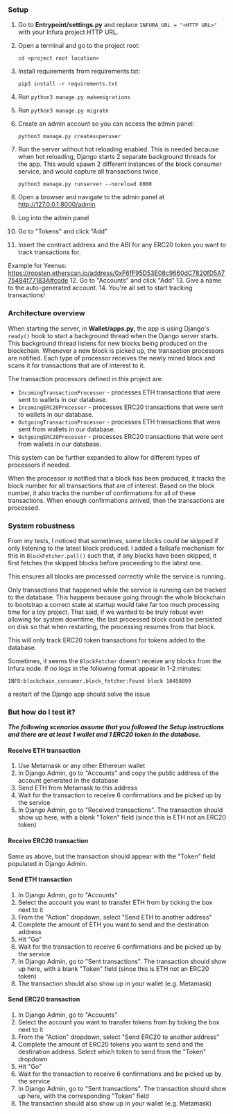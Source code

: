 ### Setup
1. Go to **Entrypoint/settings.py** and replace `INFURA_URL = "<HTTP URL>"` with your Infura project HTTP URL.
2. Open a terminal and go to the project root:
   
    `cd <project root location>`
3. Install requirements from requirements.txt:
   
    `pip3 install -r requirements.txt`
4. Run `python3 manage.py makemigrations`
5. Run `python3 manage.py migrate`
6. Create an admin account so you can access the admin panel:
   
   `python3 manage.py createsuperuser`
7. Run the server without hot reloading enabled.
   This is needed because when hot reloading, Django
   starts 2 separate background threads for the app.
   This would spawn 2 different instances of the block consumer service,
   and would capture all transactions twice.
   
    `python3 manage.py runserver --noreload 8000`
8. Open a browser and navigate to the admin panel at http://127.0.0.1:8000/admin
9. Log into the admin panel
10. Go to "Tokens" and click "Add"
11. Insert the contract address and the ABI for any ERC20 token you want to track transactions for.
    
   Example for Yeenus: https://ropsten.etherscan.io/address/0xF6fF95D53E08c9660dC7820fD5A775484f77183A#code
12. Go to "Accounts" and click "Add"
13. Give a name to the auto-generated account.
14. You're all set to start tracking transactions!

### Architecture overview
When starting the server, in **Wallet/apps.py**, the app is using Django's `ready()` hook to 
start a background thread when the Django server starts. This background thread listens for 
new blocks being produced on the blockchain. Whenever a new block is picked up, the transaction
processors are notified. Each type of processor receives the newly mined block and scans it
for transactions that are of interest to it.

The transaction processors defined in this project are:
- `IncomingTransactionProcessor` - processes ETH transactions that were sent to wallets in our database.
- `IncomingERC20Processor` - processes ERC20 transactions that were sent to wallets in our database.
- `OutgoingTransactionProcessor` - processes ETH transactions that were sent from wallets in our database.
- `OutgoingERC20Processor` - processes ERC20 transactions that were sent from wallets in our database.

This system can be further expanded to allow for different types of processors if needed.

When the processor is notified that a block has been produced, it tracks the block number
for all transactions that are of interest. Based on the block number, it also tracks the number of
confirmations for all of these transactions. When enough confirmations arrived, then the transactions are processed.

### System robustness
From my tests, I noticed that sometimes, some blocks could be skipped if only listening to the
latest block produced. I added a failsafe mechanism for this in `BlockFetcher.poll()` such that,
if any blocks have been skipped, it first fetches the skipped blocks before proceeding to the latest one.

This ensures all blocks are processed correctly while the service is running.

Only transactions that happened while the service is running can be tracked to the database.
This happens because going through the whole blockchain to bootstrap a correct state at startup
would take far too much processing time for a toy project. That said, if we wanted to be truly robust
even allowing for system downtime, the last processed block could be persisted on disk so that when restarting,
the processing resumes from that block.

This will only track ERC20 token transactions for tokens added to the database.

Sometimes, it seems the `BlockFetcher` doesn't receive any blocks from the Infura node.
If no logs in the following format appear in 1-2 minutes:

`INFO:blockchain_consumer.block_fetcher:Found block 10458899`

a restart of the Django app should solve the issue

### But how do I test it?

**_The following scenarios assume that you followed the Setup instructions and there are at least
1 wallet and 1 ERC20 token in the database._**

#### Receive ETH transaction
1. Use Metamask or any other Ethereum wallet
2. In Django Admin, go to "Accounts" and copy the public address of the account generated in the database
3. Send ETH from Metamask to this address
4. Wait for the transaction to receive 6 confirmations and be picked up by the service
5. In Django Admin, go to "Received transactions". The transaction should show up here, with a
blank "Token" field (since this is ETH not an ERC20 token)
   
#### Receive ERC20 transaction
Same as above, but the transaction should appear with the "Token" field populated in Django Admin.

#### Send ETH transaction
1. In Django Admin, go to "Accounts"
2. Select the account you want to transfer ETH from by ticking the box next to it
3. From the "Action" dropdown, select "Send ETH to another address"
4. Complete the amount of ETH you want to send and the destination address
5. Hit "Go"
6. Wait for the transaction to receive 6 confirmations and be picked up by the service
7. In Django Admin, go to "Sent transactions". The transaction should show up here, with a
blank "Token" field (since this is ETH not an ERC20 token)
8. The transaction should also show up in your wallet (e.g. Metamask)
   
#### Send ERC20 transaction
1. In Django Admin, go to "Accounts"
2. Select the account you want to transfer tokens from by ticking the box next to it
3. From the "Action" dropdown, select "Send ERC20 to another address"
4. Complete the amount of ERC20 tokens you want to send and the destination address. 
   Select which token to send from the "Token" dropdown
5. Hit "Go"
6. Wait for the transaction to receive 6 confirmations and be picked up by the service
7. In Django Admin, go to "Sent transactions". The transaction should show up here, with the
corresponding "Token" field
8. The transaction should also show up in your wallet (e.g. Metamask)
